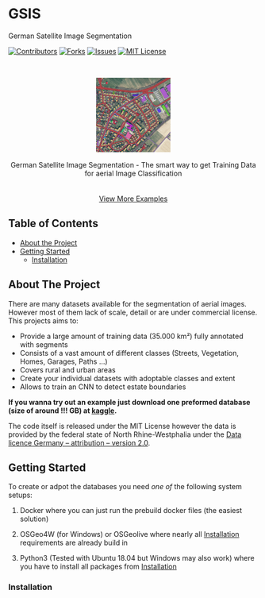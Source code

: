 # GSIS
German Satellite Image Segmentation

[![Contributors][contributors-shield]][contributors-url]
[![Forks][forks-shield]][forks-url]
[![Issues][issues-shield]][issues-url]
[![MIT License][license-shield]][license-url]


<!-- PROJECT LOGO -->
<br />
<p align="center">
  <a href="https://github.com/Phil1108/GSIS/Images/Example_Hybrid.png">
    <img src="images/Example_Hybrid.png" alt="Logo" width="150" height="150">
  </a>
  <p align="center">
    German Satellite Image Segmentation - The smart way to get Training Data for aerial Image Classification
    <br />
    <a href="https://www.kaggle.com/greatprao"><Download an example dataset here»</strong></a>
    <br />
    <br />
    <a href="https://github.com/othneildrew/Best-README-Template">View More Examples</a>
  </p>
</p>

<!-- TABLE OF CONTENTS -->
## Table of Contents

* [About the Project](#about-the-project)
* [Getting Started](#getting-started)
  * [Installation](#installation)


<!-- ABOUT THE PROJECT -->
## About The Project

There are many datasets available for the segmentation of aerial images. However most of them lack of scale, detail or are under commercial license. 
This projects aims to: 
* Provide a large amount of training data (35.000 km²) fully annotated with segments
* Consists of a vast amount of different classes (Streets, Vegetation, Homes, Garages, Paths ...)
* Covers rural and urban areas 
* Create your individual datasets with adoptable classes and extent
* Allows to train an CNN to detect estate boundaries

**If you wanna try out an example just download one preformed database (size of around !!! GB) at [kaggle](https://www.kaggle.com/greatprao).**

The code itself is released under the MIT License however the data is provided by the federal state of North Rhine-Westphalia under the [Data licence Germany – attribution – version 2.0](https://www.govdata.de/dl-de/by-2-0). 


## Getting Started
To create or adpot the databases you need _one of_ the following system setups:
1. Docker where you can just run the prebuild docker files (the easiest solution)

2. OSGeo4W (for Windows) or OSGeolive where nearly all [Installation](#installation) requirements are already build in 

3. Python3 (Tested with Ubuntu 18.04 but Windows may also work) where you have to install all packages from [Installation](#installation)

[contributors-shield]: https://img.shields.io/github/contributors/phil1108/GSIS.svg??style=plastic
[contributors-url]: https://github.com/phil1108/GSIS/graphs/contributors

[forks-shield]: https://img.shields.io/github/forks/phil1108/GSIS.svg?style=flat-square
[forks-url]: https://github.com/ophil1108/GSIS/network/members

[issues-shield]: https://img.shields.io/github/issues/phil1108/GSIS.svg?style=flat-square
[issues-url]: https://github.com/phil1108/GSIS/issues

[license-url]: https://github.com/phil1108/GSIS/blob/master/LICENSE.txt
[license-shield]: https://img.shields.io/github/license/phil1108/GSIS.svg?style=flat-square

### Installation


